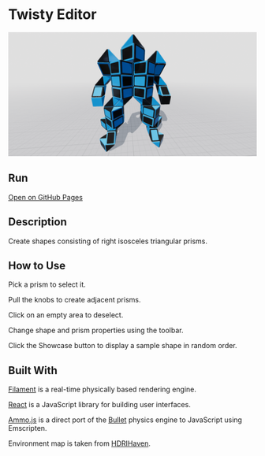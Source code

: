 # Twisty Editor
![Screenshot](screenshot.png)

## Run
[Open on GitHub Pages](https://iliagrigorevdev.github.io/twistyeditor/)

## Description
Create shapes consisting of right isosceles triangular prisms.

## How to Use
Pick a prism to select it.

Pull the knobs to create adjacent prisms.

Click on an empty area to deselect.

Change shape and prism properties using the toolbar.

Click the Showcase button to display a sample shape in random order.

## Built With
[Filament](https://github.com/google/filament) is a real-time physically based rendering engine.

[React](https://reactjs.org) is a JavaScript library for building user interfaces.

[Ammo.js](https://github.com/kripken/ammo.js) is a direct port of the [Bullet](https://github.com/bulletphysics/bullet3) physics engine to JavaScript using Emscripten.

Environment map is taken from [HDRIHaven](https://hdrihaven.com/).
